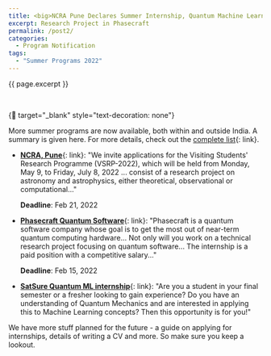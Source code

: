 ```yaml
---
title: <big>NCRA Pune Declares Summer Internship, Quantum Machine Learning Opportunities in SatSure</big>
excerpt: Research Project in Phasecraft
permalink: /post2/
categories:
  - Program Notification
tags:
  - "Summer Programs 2022"
---
```


<span class="excerpt">{{ page.excerpt }}</span>

<br>

{:link: target="_blank" style="text-decoration: none"}

More summer programs are now available, both within and outside India. A summary is given here. For more details, check out the [complete list](/summer/){: link}. 

- 	[**NCRA, Pune**](https://bit.ly/3G1ylXw){: link}: "We invite applications for the Visiting Students' Research Programme (VSRP-2022), which will be held from Monday, May 9, to Friday, July 8, 2022 ... consist of a research project on astronomy and astrophysics, either theoretical, observational or computational..."

	**Deadline**: Feb 21, 2022

- [**Phasecraft Quantum Software**](https://bit.ly/3Hf9dxG){: link}: "Phasecraft is a quantum software company whose goal is to get the most out of near-term quantum computing hardware... Not only will you work on a technical research project focusing on quantum software... The internship is a paid position with a competitive salary..."

	**Deadline**: Feb 15, 2022

- [**SatSure Quantum ML internship**](https://bit.ly/3r3neJa){: link}: "Are you a student in your final semester or a fresher looking to gain experience? Do you have an understanding of Quantum Mechanics and are interested in applying this to Machine Learning concepts? Then this opportunity is for you!"

We have more stuff planned for the future - a guide on applying for internships, details of writing a CV and more. So make sure you keep a lookout.
